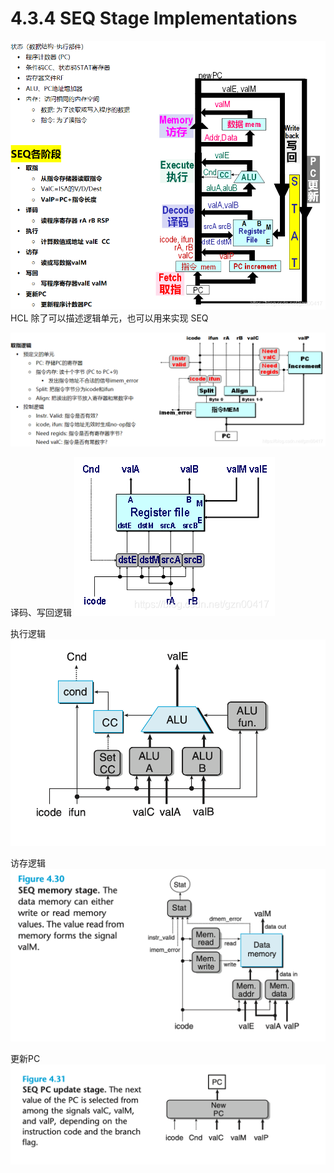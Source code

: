 # 4.3.4 SEQ Stage Implementations

![](2022-11-15-10-06-39.png)
HCL 除了可以描述逻辑单元，也可以用来实现 SEQ

![](2022-11-15-10-13-12.png)


译码、写回逻辑
![](2022-11-15-10-16-51.png)

执行逻辑
![](2022-11-15-10-21-49.png)

访存逻辑
![](2022-11-15-10-26-03.png)

更新PC
![](2022-11-15-10-26-37.png)